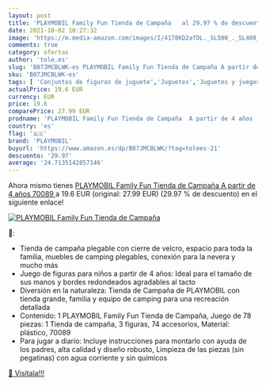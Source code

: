 ```yaml
---
layout: post
title: 'PLAYMOBIL Family Fun Tienda de Campaña   al 29.97 % de descuento'
date: 2021-10-02 10:27:32
image: 'https://m.media-amazon.com/images/I/4178KD2afDL._SL500_._SL400_.jpg'
comments: true
category: ofertas
author: 'tole.es'
slug: 'B07JMCBLWK-es PLAYMOBIL Family Fun Tienda de Campaña A partir de 4 años...'
sku: 'B07JMCBLWK-es'
tags: [ 'Conjuntos de figuras de juguete','Juguetes','Juguetes y juegos','Muñecos y figuras','playmobil', ]
actualPrice: 19.6 EUR
currency: EUR
price: 19.6
comparePrice: 27.99 EUR
prodname: 'PLAYMOBIL Family Fun Tienda de Campaña  A partir de 4 años  70089 '
country: 'es'
flag: '🇪🇸'
brand: 'PLAYMOBIL'
buyurl: 'https://www.amazon.es/dp/B07JMCBLWK/?tag=tolees-21'
descuento: '29.97'
average: '24.7135142857146'
---
```


Ahora mismo tienes [PLAYMOBIL Family Fun Tienda de Campaña  A partir de 4 años  70089 ](https://www.amazon.es/dp/B07JMCBLWK/?tag=tolees-21) a 19.6 EUR (original: 27.99 EUR) (29.97 %  de descuento) en el siguiente enlace!

[![PLAYMOBIL Family Fun Tienda de Campaña  ](https://m.media-amazon.com/images/I/4178KD2afDL._SL500_._SL400_.jpg)](https://www.amazon.es/dp/B07JMCBLWK/?tag=tolees-21)

🔎:

- Tienda de campaña plegable con cierre de velcro, espacio para toda la familia, muebles de camping plegables, conexión para la nevera y mucho más
- Juego de figuras para niños a partir de 4 años: Ideal para el tamaño de sus manos y bordes redondeados agradables al tacto
- Diversión en la naturaleza: Tienda de Campaña de PLAYMOBIL con tienda grande, familia y equipo de camping para una recreación detallada
- Contenido: 1 PLAYMOBIL Family Fun Tienda de Campaña, Juego de 78 piezas: 1 Tienda de campaña, 3 figuras, 74 accesorios, Material: plástico, 70089
- Para jugar a diario: Incluye instrucciones para montarlo con ayuda de los padres, alta calidad y diseño robusto, Limpieza de las piezas (sin pegatinas) con agua corriente y sin químicos

[🛒 Visítala!!!](https://www.amazon.es/dp/B07JMCBLWK/?tag=tolees-21)
